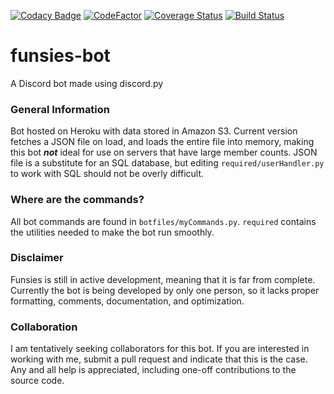 [![Codacy Badge](https://api.codacy.com/project/badge/Grade/8d2a348a96014c2a90b0f3ab62c0a2d7)](https://app.codacy.com/app/padkinsdev/funsies-bot?utm_source=github.com&utm_medium=referral&utm_content=padkinsdev/funsies-bot&utm_campaign=Badge_Grade_Dashboard)
[![CodeFactor](https://www.codefactor.io/repository/github/padkinsdev/funsies-bot/badge)](https://www.codefactor.io/repository/github/padkinsdev/funsies-bot)
[![Coverage Status](https://coveralls.io/repos/github/padkinsdev/funsies-bot/badge.svg?branch=master)](https://coveralls.io/github/padkinsdev/funsies-bot?branch=master)
[![Build Status](https://travis-ci.org/padkinsdev/funsies-bot.svg?branch=master)](https://travis-ci.org/padkinsdev/funsies-bot)

# funsies-bot
A Discord bot made using discord.py

### General Information
Bot hosted on Heroku with data stored in Amazon S3. Current version fetches a JSON file on load, and loads the entire file into memory, making this bot __*not*__ ideal for use on servers that have large member counts. JSON file is a substitute for an SQL database, but editing `required/userHandler.py` to work with SQL should not be overly difficult.

### Where are the commands?
All bot commands are found in `botfiles/myCommands.py`. `required` contains the utilities needed to make the bot run smoothly.

### Disclaimer
Funsies is still in active development, meaning that it is far from complete. Currently the bot is being developed by only one person, so it lacks proper formatting, comments, documentation, and optimization.

### Collaboration
I am tentatively seeking collaborators for this bot. If you are interested in working with me, submit a pull request and indicate that this is the case. Any and all help is appreciated, including one-off contributions to the source code.
